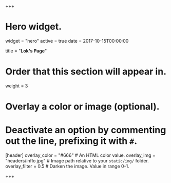 +++
# Hero widget.
widget = "hero"
active = true
date = 2017-10-15T00:00:00

title = "**Lok's Page**"

# Order that this section will appear in.
weight = 3

# Overlay a color or image (optional).
#   Deactivate an option by commenting out the line, prefixing it with `#`.
[header]
  overlay_color = "#666"  # An HTML color value.
  overlay_img = "headers/inflo.jpg"  # Image path relative to your `static/img/` folder.
  overlay_filter = 0.5  # Darken the image. Value in range 0-1.


+++


